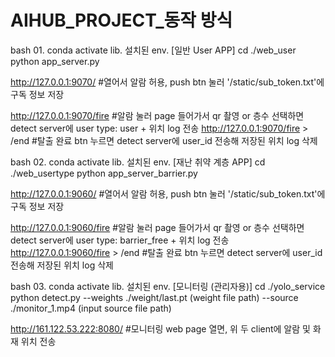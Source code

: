 # AIHUB_PROJECT_동작 방식

bash 01. conda activate lib. 설치된 env. [일반 User APP]
cd ./web_user
python app_server.py

http://127.0.0.1:9070/ #열어서 알람 허용, push btn 눌러 '/static/sub_token.txt'에 구독 정보 저장

http://127.0.0.1:9070/fire #알람 눌러 page 들어가서 qr 촬영 or 층수 선택하면 detect server에 user type: user + 위치 log 전송
http://127.0.0.1:9070/fire > /end #탈출 완료 btn 누르면 detect server에 user_id 전송해 저장된 위치 log 삭제

bash 02. conda activate lib. 설치된 env. [재난 취약 계층 APP]
cd ./web_usertype
python app_server_barrier.py

http://127.0.0.1:9060/ #열어서 알람 허용, push btn 눌러 '/static/sub_token.txt'에 구독 정보 저장

http://127.0.0.1:9060/fire #알람 눌러 page 들어가서 qr 촬영 or 층수 선택하면 detect server에 user type: barrier_free + 위치 log 전송
http://127.0.0.1:9060/fire > /end #탈출 완료 btn 누르면 detect server에 user_id 전송해 저장된 위치 log 삭제

bash 03. conda activate lib. 설치된 env. [모니터링 (관리자용)]
cd ./yolo_service
python detect.py --weights ./weight/last.pt (weight file path) --source ./monitor_1.mp4 (input source file path) 

http://161.122.53.222:8080/ #모니터링 web page 열면, 위 두 client에 알람 및 화재 위치 전송
